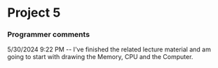 # Project 5
### Programmer comments
5/30/2024 9:22 PM -- I've finished the related lecture material and am going to start with drawing the Memory, CPU and the Computer.  
